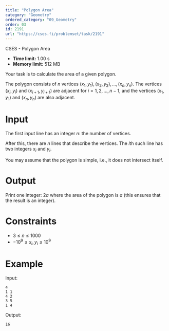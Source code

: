 ```yaml
---
title: "Polygon Area"
category: "Geometry"
ordered_category: "09_Geometry"
order: 03
id: 2191
url: "https://cses.fi/problemset/task/2191"
---
```


CSES - Polygon Area

  * **Time limit:** 1.00 s
  * **Memory limit:** 512 MB

Your task is to calculate the area of a given polygon.

The polygon consists of $n$ vertices $(x_1,y_1),(x_2,y_2),\dots,(x_n,y_n)$.
The vertices $(x_i,y_i)$ and $(x_{i+1},y_{i+1})$ are adjacent for
$i=1,2,\dots,n-1$, and the vertices $(x_1,y_1)$ and $(x_n,y_n)$ are also
adjacent.

# Input

The first input line has an integer $n$: the number of vertices.

After this, there are $n$ lines that describe the vertices. The $i$th such
line has two integers $x_i$ and $y_i$.

You may assume that the polygon is simple, i.e., it does not intersect itself.

# Output

Print one integer: $2a$ where the area of the polygon is $a$ (this ensures
that the result is an integer).

# Constraints

  * $3 \le n \le 1000$
  * $-10^9 \le x_i, y_i \le 10^9$

# Example

Input:

    
    
    4
    1 1
    4 2
    3 5
    1 4
    

Output:

    
    
    16
    


